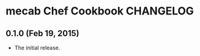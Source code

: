 mecab Chef Cookbook CHANGELOG
========================

0.1.0 (Feb 19, 2015)
-----
- The initial release.
